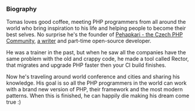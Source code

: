### Biography

Tomas loves good coffee, meeting PHP programmers from all around the world who bring inspiration to his life and helping people to become their best selves. No surprise he's the founder of [Pehapkari - the Czech PHP Community](https://pehapkari.cz/), [a writer](https://www.tomasvotruba.cz/) and part-time open-source developer.

He was a trainer in the past, but when he saw all the companies have the same problem with the old and crappy code, he made a tool called Rector, that migrates and upgrade PHP faster then your CI build finishes. 

Now he's traveling around world conference and cities and sharing his knowledge. His goal is so all the PHP programmers in the world can work with a brand new version of PHP, their framework and the most modern patterns. When this is finished, he can happily die making his dream come true :)  
